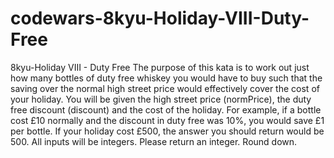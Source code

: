 # codewars-8kyu-Holiday-VIII-Duty-Free
8kyu-Holiday VIII - Duty Free  The purpose of this kata is to work out just how many bottles of duty free whiskey you would have to buy such that  the saving over the normal high street price would effectively cover the cost of your holiday.  You will be given the high street price (normPrice), the duty free discount (discount) and the cost of the holiday.  For example, if a bottle cost £10 normally and the discount in duty free was 10%, you would save £1 per bottle.  If your holiday cost £500, the answer you should return would be 500.  All inputs will be integers. Please return an integer. Round down.
